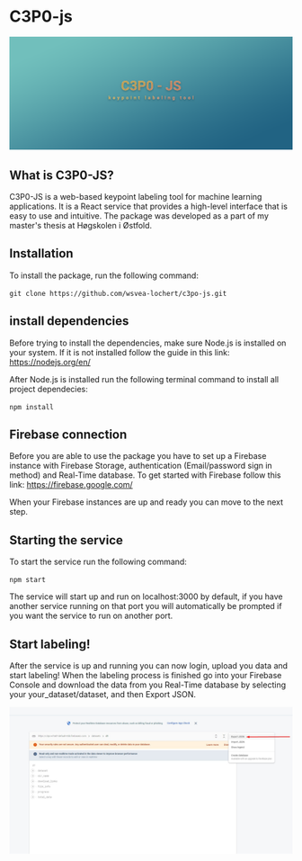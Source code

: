 # C3P0-js
![](/jsbanner.png)

## What is C3P0-JS?
C3P0-JS is a web-based keypoint labeling tool for machine learning applications. It is a React service that provides a high-level interface that is easy to use and intuitive. The package was developed as a part of my master's thesis at Høgskolen i Østfold.

## Installation
To install the package, run the following command:

`
git clone https://github.com/wsvea-lochert/c3po-js.git
`

## install dependencies
Before trying to install the dependencies, make sure Node.js is installed on your system. If it is not installed follow the guide in this link: https://nodejs.org/en/


After Node.js is installed run the following terminal command to install all project dependecies:

`
npm install
`

## Firebase connection
Before you are able to use the package you have to set up a Firebase instance with Firebase Storage, authentication (Email/password sign in method) and Real-Time database. To get started with Firebase follow this link: https://firebase.google.com/ 

When your Firebase instances are up and ready you can move to the next step.

## Starting the service

To start the service run the following command: 

`
npm start
`

The service will start up and run on localhost:3000 by default, if you have another service running on that port you will automatically be prompted if you want the service to run on another port.

## Start labeling!
After the service is up and running you can now login, upload you data and start labeling! When the labeling process is finished go into your Firebase Console and download the data from you Real-Time database by selecting your your_dataset/dataset, and then Export JSON.

![](/downloadFirebase.jpg)

